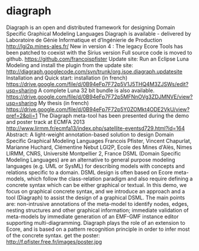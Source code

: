diagraph
========


Diagraph is an open and distributed framework for designing Domain Specific Graphical Modeling Languages 
Diagraph is available - delivered by  Laboratoire de Génie Informatique et d’Ingénierie de Production
http://lgi2p.mines-ales.fr/
New in version 4 : The legacy Ecore Tools has been patched to coexist with the Sirius version
Full source code is moved to github. https://github.com/francoispfister 
Update site: Run an Eclipse Luna Modeling and install the plugin from the update site: http://diagraph.googlecode.com/svn/trunk/org.isoe.diagraph.updatesite 
Installation and Quick start: installation (in french)  https://drive.google.com/file/d/0B94eFp7F72p5V1J5THQ4M3ZJSWs/edit?usp=sharing
A complete Luna 32 bit bundle is also available. https://drive.google.com/file/d/0B94eFp7F72p5MFNnOVg3ZDJMNVE/view?usp=sharing
My thesis (in french) https://drive.google.com/file/d/0B94eFp7F72p5Y0ZOMkt4ODE2VkU/view?pref=2&pli=1
The Diagraph meta-tool has been presented during the demo and poster track at ECMFA 2013 http://www.lirmm.fr/ecmfa13/index.php/satellite-eventsd729.html?id=164 
Abstract: 
A light-weight annotation-based solution to design Domain Specific Graphical Modeling Languages 
Francois Pfister, Vincent Chapurlat, Marianne Huchard, Clémentine Nebut 
LGI2P, Ecole des Mines d'Alès, Nimes LIRMM, CNRS, Université Montpellier 2, France 
DSML (Domain Specific Modeling Languages) are an alternative to general purpose modeling languages (e.g. UML or SysML) for describing models with concepts and relations specific to a domain. DSML design is often based on Ecore meta-models, which follow the class-relation paradigm and also require defining a concrete syntax which can be either graphical or textual. In this demo, we focus on graphical concrete syntax, and we introduce an approach and a tool (Diagraph) to assist the design of a graphical DSML. The main points are: non-intrusive annotations of the meta-model to identify nodes, edges, nesting structures and other graphical information; immediate validation of meta-models by immediate generation of an EMF-GMF instance editor supporting multi-diagramming. Diagraph plays the role of an extension to Ecore, and is based on a pattern recognition principle in order to infer most of the concrete syntax. 
get the poster: http://f.pfister.free.fr/images/poster.jpg
